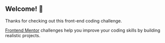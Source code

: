 
## Welcome! 👋

Thanks for checking out this front-end coding challenge.


[Frontend Mentor](https://www.frontendmentor.io) challenges help you improve your coding skills by building realistic projects.
